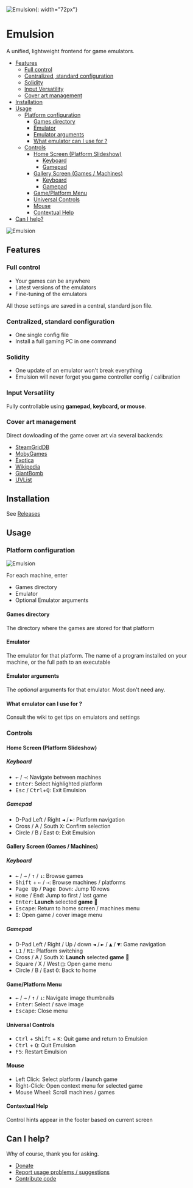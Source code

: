 ![Emulsion](https://gitlab.com/yphil/emulsion/-/raw/master/img/icon.png){: width="72px"}

# Emulsion

A unified, lightweight frontend for game emulators.

- [Features](#features)
  - [Full control](#full-control)
  - [Centralized, standard configuration](#centralized-standard-configuration)
  - [Solidity](#solidity)
  - [Input Versatility](#input-versatility)
  - [Cover art management](#cover-art-management)
- [Installation](#installation)
- [Usage](#usage)
  - [Platform configuration](#platform-configuration)
    - [Games directory](#games-directory)
    - [Emulator](#emulator)
    - [Emulator arguments](#emulator-arguments)
    - [What emulator can I use for <platform> ?](#what-emulator-can-i-use-for-platform-)
  - [Controls](#controls)
    - [Home Screen (Platform Slideshow)](#home-screen-platform-slideshow)
      - [Keyboard](#keyboard)
      - [Gamepad](#gamepad)
    - [Gallery Screen (Games / Machines)](#gallery-screen-games--machines)
      - [Keyboard](#keyboard)
      - [Gamepad](#gamepad)
    - [Game/Platform Menu](#gameplatform-menu)
    - [Universal Controls](#universal-controls)
    - [Mouse](#mouse)
    - [Contextual Help](#contextual-help)
- [Can I help?](#can-i-help)

![Emulsion](https://yphil.gitlab.io/images/emulsion-screenshot00.png)

## Features
### Full control
- Your games can be anywhere
- Latest versions of the emulators
- Fine-tuning of the emulators

All those settings are saved in a central, standard json file.

### Centralized, standard configuration
- One single config file
- Install a full gaming PC in one command

### Solidity
- One update of an emulator won't break everything
- Emulsion will never forget you game controller config / calibration

### Input Versatility
Fully controllable using **gamepad, keyboard, or mouse**.

### Cover art management
Direct dowloading of the game cover art via several backends:

- [SteamGridDB](https://www.steamgriddb.com/)
- [MobyGames](mobygames.com)
- [Exotica](https://www.exotica.org.uk/)
- [Wikipedia](https://en.wikipedia.org/w/index.php?title=Category:Amiga_game_covers)
- [GiantBomb](https://www.giantbomb.com/api/)
- [UVList](https://www.uvlist.net/)

## Installation

See [Releases](https://gitlab.com/yphil/emulsion/-/releases)

## Usage
### Platform configuration

![Emulsion](https://yphil.gitlab.io/images/emulsion-01-platform_config.png)

For each machine, enter

- Games directory
- Emulator
- Optional Emulator arguments

#### Games directory
The directory where the games are stored for that platform
#### Emulator
The emulator for that platform. The name of a program installed on your machine, or the full path to an executable
#### Emulator arguments
The *optional* arguments for that emulator. Most don't need any.

#### What emulator can I use for <platform> ?
Consult the wiki to get tips on emulators and settings

### Controls
#### Home Screen (Platform Slideshow)
##### Keyboard
- <kbd>←</kbd> / <kbd>→</kbd>: Navigate between machines
- <kbd>Enter</kbd>: Select highlighted platform
- <kbd>Esc</kbd> / <kbd>Ctrl</kbd>+<kbd>Q</kbd>: Exit Emulsion

##### Gamepad
- D-Pad Left / Right <kbd>◄</kbd> / <kbd>►</kbd>: Platform navigation
- Cross / A / South <kbd>X</kbd>: Confirm selection
- Circle / B / East <kbd>O</kbd>: Exit Emulsion

#### Gallery Screen (Games / Machines)
##### Keyboard
- <kbd>←</kbd> / <kbd>→</kbd> / <kbd>↑</kbd> / <kbd>↓</kbd>: Browse games
- <kbd>Shift</kbd> + <kbd>←</kbd> / <kbd>→</kbd>: Browse machines / platforms
- <kbd>Page Up</kbd> / <kbd>Page Down</kbd>: Jump 10 rows
- <kbd>Home</kbd> / <kbd>End</kbd>: Jump to first / last game
- <kbd>Enter</kbd>: **Launch** selected **game** 🚀
- <kbd>Escape</kbd>: Return to home screen / machines menu
- <kbd>I</kbd>: Open game / cover image menu

##### Gamepad
- D-Pad Left / Right / Up / down <kbd>◄</kbd> / <kbd>►</kbd> / <kbd>▲</kbd> / <kbd>▼</kbd>: Game navigation
- <kbd>L1</kbd> / <kbd>R1</kbd>: Platform switching
- Cross / A / South <kbd>X</kbd>: **Launch** selected **game** 🚀
- Square / X / West <kbd>□</kbd>: Open game menu
- Circle / B / East <kbd>O</kbd>: Back to home

#### Game/Platform Menu
- <kbd>←</kbd> / <kbd>→</kbd> / <kbd>↑</kbd> / <kbd>↓</kbd>: Navigate image thumbnails
- <kbd>Enter</kbd>: Select / save image
- <kbd>Escape</kbd>: Close menu

#### Universal Controls
- <kbd>Ctrl</kbd> + <kbd>Shift</kbd> + <kbd>K</kbd>: Quit game and return to Emulsion
- <kbd>Ctrl</kbd> + <kbd>Q</kbd>: Quit Emulsion
- <kbd>F5</kbd>: Restart Emulsion

#### Mouse
- Left Click: Select platform / launch game
- Right-Click: Open context menu for selected game
- Mouse Wheel: Scroll machines / games

#### Contextual Help
Control hints appear in the footer based on current screen

## Can I help?

Why of course, thank you for asking.

- [Donate](https://yphil.gitlab.io/ext/support.html)
- [Report usage problems / suggestions](https://gitlab.com/yphil/emulsion/-/issues)
- [Contribute code](https://gitlab.com/yphil/emulsion/-/commits/master?ref_type=heads)
